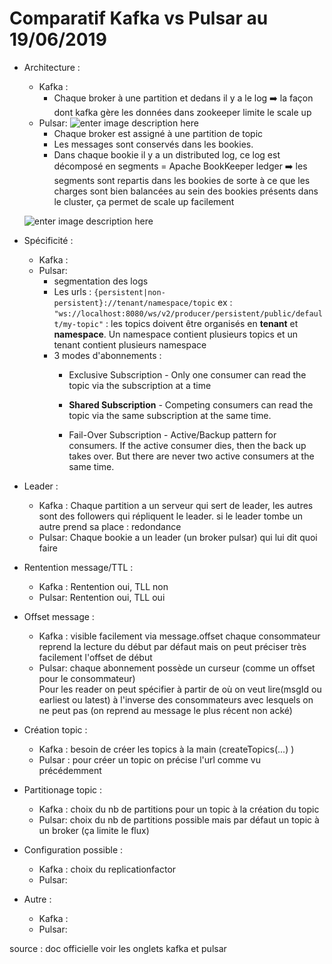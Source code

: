 # Comparatif Kafka vs Pulsar au 19/06/2019

* Architecture :
	* Kafka : 
		* Chaque broker à une partition et dedans il y a le log
		:arrow_right: la façon dont kafka gère les données dans zookeeper limite le scale up
	* Pulsar: ![enter image description here](https://streaml.io/media/img/blog/pulsar-bookkeeper-cluster.png)
		* Chaque broker est assigné à une partition de topic
		* Les messages sont conservés dans les bookies.
		* Dans chaque bookie il y a un distributed log, ce log est décomposé en segments = Apache BookKeeper ledger :arrow_right: les segments sont repartis dans les bookies de sorte à ce que les charges sont bien balancées au sein des bookies présents dans le cluster, ça permet de scale up facilement
	
	![enter image description here](https://streaml.io/media/img/blog/segment-vs-partition.png)


* Spécificité : 
	* Kafka :
	* Pulsar: 
		* segmentation des logs
		* Les urls : `{persistent|non-persistent}://tenant/namespace/topic`
			ex : `"ws://localhost:8080/ws/v2/producer/persistent/public/default/my-topic"` : les topics doivent être organisés en **tenant** et **namespace**. Un namespace contient plusieurs topics et un tenant contient plusieurs namespace
		* 3 modes d'abonnements : 
			*  Exclusive Subscription - Only one consumer can read the topic via the subscription at a time
			*   **Shared Subscription** - Competing consumers can read the topic via the same subscription at the same time.
	    
			*   Fail-Over Subscription - Active/Backup pattern for consumers. If the active consumer dies, then the back up takes over. But there are never two active consumers at the same time.
* Leader :
	* Kafka : Chaque partition a un serveur qui sert de leader, les autres sont des followers qui répliquent le leader. si le leader tombe un autre prend sa place : redondance
	* Pulsar: Chaque bookie a un leader (un broker pulsar) qui lui dit quoi faire 

* Rentention message/TTL : 
	* Kafka : Rentention oui, TLL non
	* Pulsar: Rentention oui, TLL oui
* Offset message : 
	* Kafka : visible facilement via message.offset
chaque consommateur reprend la lecture du début par défaut mais on peut préciser très facilement l'offset de début
	* Pulsar: chaque abonnement possède un curseur (comme un offset pour le consommateur)  
	 Pour les reader on peut spécifier à partir de où on veut lire(msgId ou earliest ou latest) à l'inverse des consommateurs avec lesquels on ne peut pas (on reprend au message le plus récent non acké)
* Création topic :
	* Kafka : besoin de créer les topics à la main (createTopics(...) )
	* Pulsar : pour créer un topic on précise l'url comme vu précédemment 
* Partitionage topic :
	* Kafka : choix du nb de partitions pour un topic à la création du topic
	* Pulsar: choix du nb de partitions possible mais par défaut un topic à un broker (ça limite le flux)
* Configuration possible :
	* Kafka : choix du replicationfactor
	* Pulsar:

* Autre : 
	* Kafka :
	* Pulsar:

source :
doc officielle
voir les onglets kafka et pulsar



